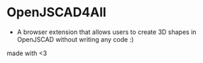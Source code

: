 # OpenJSCAD4All

- A browser extension that allows users to create 3D shapes in OpenJSCAD without writing any code :)

made with <3
